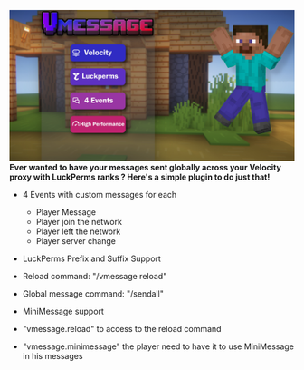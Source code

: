 ![](https://github.com/FeuSalamander/Vmessage/blob/main/src/main/resources/Vmessage_desc.jpg?raw=true)
**Ever wanted to have your messages sent globally across your Velocity proxy with LuckPerms ranks ? Here's a simple plugin to do just that!**

- 4 Events with custom messages for each
  - Player Message
  - Player join the network
  - Player left the network
  - Player server change
- LuckPerms Prefix and Suffix Support
- Reload command: "/vmessage reload"
- Global message command: "/sendall"
- MiniMessage support


- "vmessage.reload" to access to the reload command
- "vmessage.minimessage" the player need to have it to use MiniMessage in his messages
